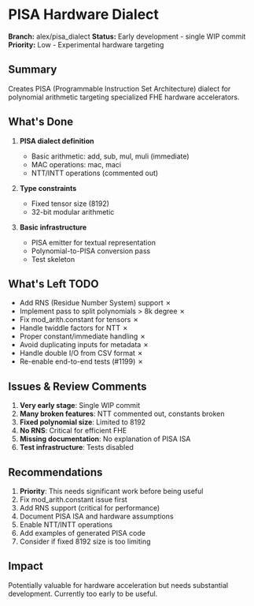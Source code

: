 # PISA Hardware Dialect

**Branch:** alex/pisa_dialect **Status:** Early development - single WIP commit
**Priority:** Low - Experimental hardware targeting

## Summary

Creates PISA (Programmable Instruction Set Architecture) dialect for polynomial
arithmetic targeting specialized FHE hardware accelerators.

## What's Done

1. **PISA dialect definition**

   - Basic arithmetic: add, sub, mul, muli (immediate)
   - MAC operations: mac, maci
   - NTT/INTT operations (commented out)

1. **Type constraints**

   - Fixed tensor size (8192)
   - 32-bit modular arithmetic

1. **Basic infrastructure**

   - PISA emitter for textual representation
   - Polynomial-to-PISA conversion pass
   - Test skeleton

## What's Left TODO

- Add RNS (Residue Number System) support ✗
- Implement pass to split polynomials > 8k degree ✗
- Fix mod_arith.constant for tensors ✗
- Handle twiddle factors for NTT ✗
- Proper constant/immediate handling ✗
- Avoid duplicating inputs for metadata ✗
- Handle double I/O from CSV format ✗
- Re-enable end-to-end tests (#1199) ✗

## Issues & Review Comments

1. **Very early stage**: Single WIP commit
1. **Many broken features**: NTT commented out, constants broken
1. **Fixed polynomial size**: Limited to 8192
1. **No RNS**: Critical for efficient FHE
1. **Missing documentation**: No explanation of PISA ISA
1. **Test infrastructure**: Tests disabled

## Recommendations

1. **Priority**: This needs significant work before being useful
1. Fix mod_arith.constant issue first
1. Add RNS support (critical for performance)
1. Document PISA ISA and hardware assumptions
1. Enable NTT/INTT operations
1. Add examples of generated PISA code
1. Consider if fixed 8192 size is too limiting

## Impact

Potentially valuable for hardware acceleration but needs substantial
development. Currently too early to be useful.
